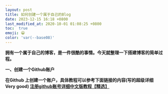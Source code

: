 ```yaml
---
layout: post
title: 如何创建一个属于自己的Blog
date: 2023-12-15 16:18 +0800
last_modified_at: 2020-10-01 01:08:25 +0800
toc:  true
emoji: 😁
color: 'var(--base08)'
---
```

**拥有一个属于自己的博客，是一件很酷的事情。今天就整理一下搭建博客的简单过程。**

**一、创建一个Github账户**

  **在Github 上创建一个账户，具体教程可以参考下面链接的内容(写的超级详细 Very good)
 [注册github账号详细中文版教程【精选】](https://blog.csdn.net/weixin_45738527/article/details/105146064)**
	  
	  